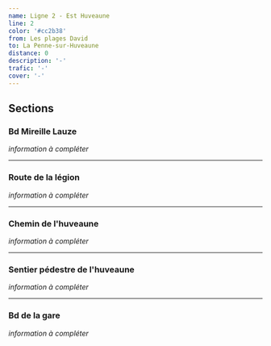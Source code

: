 ```yaml
---
name: Ligne 2 - Est Huveaune
line: 2
color: '#cc2b38'
from: Les plages David
to: La Penne-sur-Huveaune
distance: 0
description: '-'
trafic: '-'
cover: '-'
---
```


## Sections

### Bd Mireille Lauze

<em>information à compléter</em>

---

### Route de la légion

<em>information à compléter</em>

---

### Chemin de l'huveaune

<em>information à compléter</em>

---

### Sentier pédestre de l'huveaune

<em>information à compléter</em>

---

### Bd de la gare

<em>information à compléter</em>
